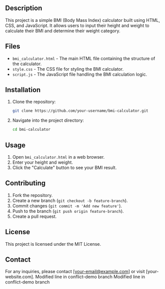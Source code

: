 
## Description
This project is a simple BMI (Body Mass Index) calculator built using HTML, CSS, and JavaScript. It allows users to input their height and weight to calculate their BMI and determine their weight category.

## Files
- `bmi_calculator.html` - The main HTML file containing the structure of the calculator.
- `style.css` - The CSS file for styling the BMI calculator.
- `script.js` - The JavaScript file handling the BMI calculation logic.

## Installation
1. Clone the repository:
   ```bash
   git clone https://github.com/your-username/bmi-calculator.git
   ```
2. Navigate into the project directory:
   ```bash
   cd bmi-calculator
   ```

## Usage
1. Open `bmi_calculator.html` in a web browser.
2. Enter your height and weight.
3. Click the "Calculate" button to see your BMI result.

## Contributing
1. Fork the repository.
2. Create a new branch (`git checkout -b feature-branch`).
3. Commit changes (`git commit -m 'Add new feature'`).
4. Push to the branch (`git push origin feature-branch`).
5. Create a pull request.

## License
This project is licensed under the MIT License.

## Contact
For any inquiries, please contact [your-email@example.com] or visit [your-website.com].
Modified line in conflict-demo branch
Modified line in conflict-demo branch
